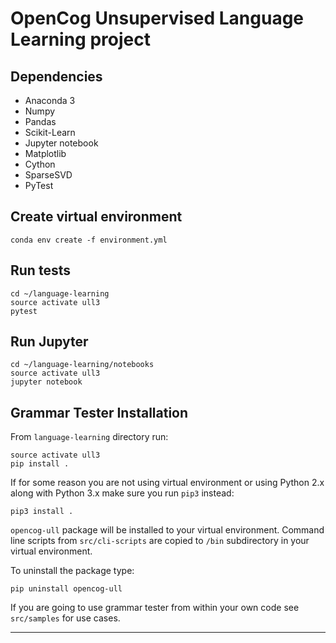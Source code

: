 # OpenCog Unsupervised Language Learning project

## Dependencies
* Anaconda 3
* Numpy
* Pandas
* Scikit-Learn
* Jupyter notebook
* Matplotlib
* Cython
* SparseSVD
* PyTest

## Create virtual environment
```
conda env create -f environment.yml
```
## Run tests
```
cd ~/language-learning
source activate ull3
pytest
```
## Run Jupyter
```
cd ~/language-learning/notebooks
source activate ull3
jupyter notebook
```

## Grammar Tester Installation

From `language-learning` directory run:

```
source activate ull3
pip install .
```
If for some reason you are not using virtual environment or using Python 2.x along with Python 3.x make sure you 
run `pip3` instead:
```
pip3 install .
```

`opencog-ull` package will be installed to your virtual environment.
Command line scripts from `src/cli-scripts` are copied to `/bin` subdirectory in your virtual environment.

To uninstall the package type:
```
pip uninstall opencog-ull
```
If you are going to use grammar tester from within your own code see `src/samples` for use cases.


---
